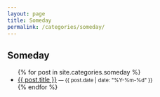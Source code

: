 ```yaml
---
layout: page
title: Someday
permalink: /categories/someday/
---
```


<h2>Someday</h2>
<ul>
  {% for post in site.categories.someday %}
    <li>
      <a href="{{ post.url | relative_url }}">{{ post.title }}</a>
      <small> — {{ post.date | date: "%Y-%m-%d" }}</small>
    </li>
  {% endfor %}
</ul>
